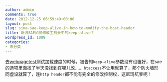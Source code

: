 ```yaml
---
author: admin
comments: true
date: 2012-12-25 06:59:49+00:00
layout: post
slug: sina-sae-keep-alive-in-how-to-modify-the-host-header
title: 新浪SAE如何修改主机头中的keep-alive？
wordpress_id: 1009
categories:
- 未分类
---
```


去[webpagetest](http://www.webpagetest.org/)测试加载速度的时候，被告知`keep-alive`参数没有设置好，在sae的选项里面找了半天没找到在哪儿改…… `htaccess`不让用就算了，那个防火墙形同虚设就算了，连`http header`都不能有完全的修改控制权，这尼玛坑爹呢！
